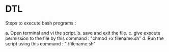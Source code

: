 # DTL

Steps to execute bash programs : 

a. Open terminal and vi the script.
b. save and exit the file.
c. give execute permission to the file by this command : "chmod +x filename.sh"
d. Run the script using this command : "./filename.sh"
